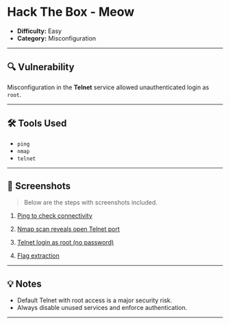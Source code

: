 # Hack The Box - Meow

- **Difficulty:** Easy  
- **Category:** Misconfiguration  

---

## 🔍 Vulnerability

Misconfiguration in the **Telnet** service allowed unauthenticated login as `root`.

---

## 🛠️ Tools Used

- `ping`
- `nmap`
- `telnet`

---

## 📸 Screenshots

> Below are the steps with screenshots included.

1. [Ping to check connectivity](images/img1.png)

2. [Nmap scan reveals open Telnet port](images/img2.png)

3. [Telnet login as root (no password)](images/img3.png)

4. [Flag extraction](images/img4.png)
   

---

## 💡 Notes

- Default Telnet with root access is a major security risk.
- Always disable unused services and enforce authentication.

---

